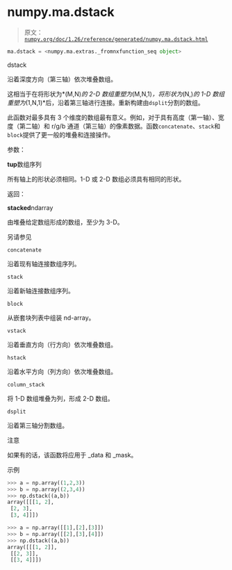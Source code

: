 # numpy.ma.dstack

> 原文：[`numpy.org/doc/1.26/reference/generated/numpy.ma.dstack.html`](https://numpy.org/doc/1.26/reference/generated/numpy.ma.dstack.html)

```py
ma.dstack = <numpy.ma.extras._fromnxfunction_seq object>
```

dstack

沿着深度方向（第三轴）依次堆叠数组。

这相当于在将形状为*(M,N)*的 2-D 数组重塑为*(M,N,1)*，将形状为*(N,)*的 1-D 数组重塑为*(1,N,1)*后，沿着第三轴进行连接。重新构建由`dsplit`分割的数组。

此函数对最多具有 3 个维度的数组最有意义。例如，对于具有高度（第一轴）、宽度（第二轴）和 r/g/b 通道（第三轴）的像素数据。函数`concatenate`、`stack`和`block`提供了更一般的堆叠和连接操作。

参数：

**tup**数组序列

所有轴上的形状必须相同。1-D 或 2-D 数组必须具有相同的形状。

返回：

**stacked**ndarray

由堆叠给定数组形成的数组，至少为 3-D。

另请参见

`concatenate`

沿着现有轴连接数组序列。

`stack`

沿着新轴连接数组序列。

`block`

从嵌套块列表中组装 nd-array。

`vstack`

沿着垂直方向（行方向）依次堆叠数组。

`hstack`

沿着水平方向（列方向）依次堆叠数组。

`column_stack`

将 1-D 数组堆叠为列，形成 2-D 数组。

`dsplit`

沿着第三轴分割数组。

注意

如果有的话，该函数将应用于 _data 和 _mask。

示例

```py
>>> a = np.array((1,2,3))
>>> b = np.array((2,3,4))
>>> np.dstack((a,b))
array([[[1, 2],
 [2, 3],
 [3, 4]]]) 
```

```py
>>> a = np.array([[1],[2],[3]])
>>> b = np.array([[2],[3],[4]])
>>> np.dstack((a,b))
array([[[1, 2]],
 [[2, 3]],
 [[3, 4]]]) 
```
